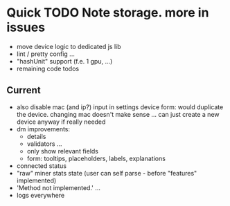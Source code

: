 # Quick TODO Note storage. more in issues
- move device logic to dedicated js lib
- lint / pretty config ...
- "hashUnit" support (f.e. 1 gpu, ...)
- remaining code todos

## Current
- also disable mac (and ip?) input in settings device form: would duplicate the device. changing mac doesn't make sense ... can just create a new device anyway if really needed
- dm improvements: 
  - details
  - validators ...
  - only show relevant fields
  - form: tooltips, placeholders, labels, explanations
- connected status
- "raw" miner stats state (user can self parse - before "features" implemented)
- 'Method not implemented.' ...
- logs everywhere